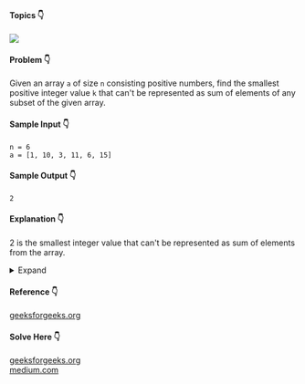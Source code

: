 #### Topics :point_down:
![](https://img.shields.io/badge/-array-wheat)

#### Problem :point_down:
Given an array `a` of size `n` consisting positive numbers, find the smallest positive integer value `k` that can't be represented as sum of elements of any subset of the given array. 
#### Sample Input :point_down:
```
n = 6
a = [1, 10, 3, 11, 6, 15]
```
#### Sample Output :point_down:
```
2
```
#### Explanation :point_down:

2 is the smallest integer value that can't be represented as sum of elements from the array.

<details>
<summary>Expand</summary>

#### Python :point_down:
```py
def solve(a, n):
    a.sort()
    k = 1
    for i in range(n):
        if (a[i] <= k):
            k += a[i]
        else:
            break

    return k
```
#### Time Complexity :point_down:
```
O(n log n)
```
#### Space Complexity :point_down:
```
O(1)
```
</details>

#### Reference :point_down:
[geeksforgeeks.org](https://www.geeksforgeeks.org/find-smallest-value-represented-sum-subset-given-array/)
#### Solve Here :point_down:
[geeksforgeeks.org](https://practice.geeksforgeeks.org/problems/smallest-number-subset1220/1)  
[medium.com](https://medium.com/dexters-lab/eli5-find-the-smallest-positive-integer-value-that-cannot-be-represented-as-sum-of-any-subset-of-f8ea2488184b)
